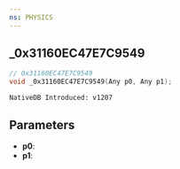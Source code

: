 ```yaml
---
ns: PHYSICS
---
```

## _0x31160EC47E7C9549

```c
// 0x31160EC47E7C9549
void _0x31160EC47E7C9549(Any p0, Any p1);
```

```
NativeDB Introduced: v1207
```

## Parameters
* **p0**:
* **p1**:
